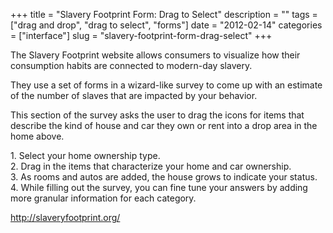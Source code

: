 +++
title = "Slavery Footprint Form: Drag to Select"
description = ""
tags = ["drag and drop", "drag to select", "forms"]
date = "2012-02-14"
categories = ["interface"]
slug = "slavery-footprint-form-drag-select"
+++


<p>The Slavery Footprint website allows consumers to visualize how their consumption habits are connected to modern-day slavery.</p>

<p>They use a set of forms in a wizard-like survey to come up with an estimate of the number of slaves that are impacted by your behavior.</p>

<p>This section of the survey asks the user to drag the icons for items that describe the kind of house and car they own or rent into a drop area in the home above.</p>

<div id="screens-full" class="clear"><div class="caption">1. Select your home ownership type.</div><div class="fullimg clear"><a href="/media/interface/slaveryfootprint-radios-1.png" class="group" rel="group" title="1. Select your home ownership type."><img src="/media/interface/slaveryfootprint-radios-1.png" alt="" class="img-responsive"></a></div></div><div id="screens-full" class="clear"><div class="caption">2. Drag in the items that characterize your home and car ownership.</div><div class="fullimg clear"><a href="/media/interface/slaveryfootprint-radios-2.png" class="group" rel="group" title="2. Drag in the items that characterize your home and car ownership."><img src="/media/interface/slaveryfootprint-radios-2.png" alt="" class="img-responsive"></a></div></div><div id="screens-full" class="clear"><div class="caption">3. As rooms and autos are added, the house grows to indicate your status.</div><div class="fullimg clear"><a href="/media/interface/slaveryfootprint-radios-3.png" class="group" rel="group" title="3. As rooms and autos are added, the house grows to indicate your status."><img src="/media/interface/slaveryfootprint-radios-3.png" alt="" class="img-responsive"></a></div></div><div id="screens-full" class="clear"><div class="caption">4. While filling out the survey, you can fine tune your answers by adding more granular information for each category.</div><div class="fullimg clear"><a href="/media/interface/slaveryfootprint-radios-4.png" class="group" rel="group" title="4. While filling out the survey, you can fine tune your answers by adding more granular information ..."><img src="/media/interface/slaveryfootprint-radios-4.png" alt="" class="img-responsive"></a></div></div>        
<p><a href="http://slaveryfootprint.org/">http://slaveryfootprint.org/</a></p>

